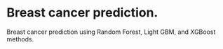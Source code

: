 # Breast cancer prediction.
Breast cancer prediction using Random Forest, Light GBM, and XGBoost methods.
